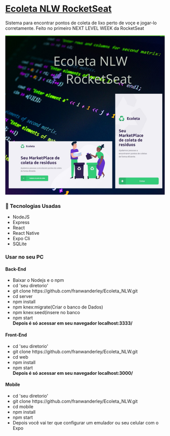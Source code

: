  <h1><a href="https://ecoleta-reactjs.herokuapp.com">Ecoleta NLW RocketSeat</a></h1>
 <p>Sistema para encontrar pontos de coleta de lixo perto de voçe e jogar-lo corretamente. Feito no primeiro NEXT LEVEL WEEK da RocketSeat </p>
 <img src="https://github.com/franwanderley/Ecoleta_NLW/blob/master/Ecoleta%20NLW%20RocketSeat_Easy-Resize.com%20(1).jpg" alt="Prints do Ecoleta">


 <h3>
    <g-emoji class="g-emoji" alias="rocket" fallback-src="https://github.githubassets.com/images/icons/emoji/unicode/1f680.png">🚀</g-emoji> 
    Tecnologias Usadas</h3>
 <ul>
     <li>NodeJS</li>
     <li>Express</li>
     <li>React</li>
     <li>React Native</li>
     <li>Expo Cli</li>
     <li/>SQLite</li>
 </ul>

 <h3>Usar no seu PC</h3>
 <h4>Back-End</h4>
<ul>
    <li>Baixar o Nodejs e o npm</li>
    <li>cd 'seu diretorio'</li>
    <li>git clone https://github.com/franwanderley/Ecoleta_NLW.git</li>
    <li>cd server</li>
    <li>npm install</li>
    <li>npm knex:migrate(Criar o banco de Dados)</li>
    <li>npm knex:seed(insere no banco</li>
    <li>npm start</li>
    <strong>Depois é só acessar em seu navegador localhost:3333/</strong>
</ul>

<h4>Front-End</h4>
<ul>
    <li>cd 'seu diretorio'</li>
    <li>git clone https://github.com/franwanderley/Ecoleta_NLW.git</li>
    <li>cd web</li>
    <li>npm install</li>
    <li>npm start</li>
    <strong>Depois é só acessar em seu navegador localhost:3000/</strong>
</ul>

<h4>Mobile</h4>
<ul>
    <li>cd 'seu diretorio'</li>
    <li>git clone https://github.com/franwanderley/Ecoleta_NLW.git</li>
    <li>cd mobile</li>
    <li>npm install</li>
    <li>npm start</li>
    <li>Depois você vai ter que configurar um emulador ou seu celular com o Expo</li>
</ul>

